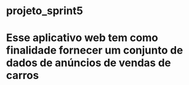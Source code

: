 # projeto_sprint5
# Esse aplicativo web tem como finalidade fornecer um conjunto de dados de anúncios de vendas de carros
